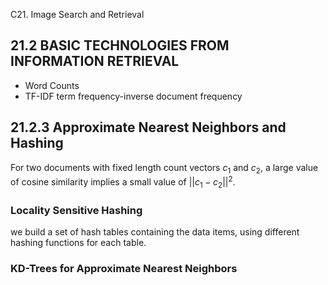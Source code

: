 C21. Image Search and Retrieval

## 21.2 BASIC TECHNOLOGIES FROM INFORMATION RETRIEVAL

* Word Counts
* TF-IDF term frequency-inverse document frequency

## 21.2.3 Approximate Nearest Neighbors and Hashing

For two documents with fixed length count vectors $c_1$ and $c_2$, a large value of cosine similarity implies a small value of $||c_1 − c_2||^2$.

### Locality Sensitive Hashing

we build a set of hash tables containing the data items, using different hashing functions for each table. 

### KD-Trees for Approximate Nearest Neighbors
